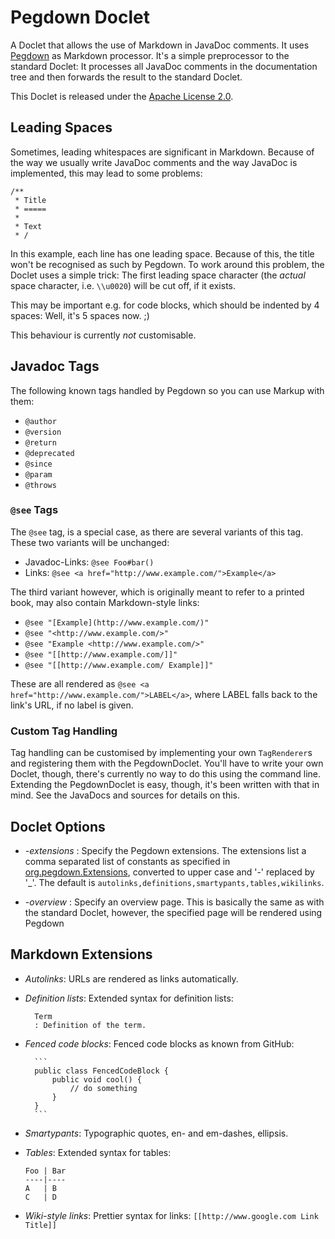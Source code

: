 Pegdown Doclet
==============

A Doclet that allows the use of Markdown in JavaDoc comments. It uses [Pegdown](http://www.pegdown.org/) as Markdown processor. It's a simple preprocessor to the standard Doclet: It processes all JavaDoc comments in the documentation tree and then forwards the result to the standard Doclet.

This Doclet is released under the [Apache License 2.0](http://www.apache.org/licenses/LICENSE-2.0.html).


Leading Spaces
--------------

Sometimes, leading whitespaces are significant in Markdown. Because of the way we usually write JavaDoc comments and the way JavaDoc is implemented, this may lead to some problems:

```
/**
 * Title
 * =====
 *
 * Text
 * /
```

In this example, each line has one leading space. Because of this, the title won't be recognised as such by Pegdown. To work around this problem, the Doclet uses a simple trick: The first leading space character (the *actual* space character, i.e. `\\u0020`) will be cut off, if it exists.

This may be important e.g. for code blocks, which should be indented by 4 spaces: Well, it's 5 spaces now. ;)

This behaviour is currently *not* customisable.


Javadoc Tags
------------

The following known tags handled by Pegdown so you can use Markup with them:

* `@author`
* `@version`
* `@return`
* `@deprecated`
* `@since`
* `@param`
* `@throws`

### `@see` Tags

The `@see` tag, is a special case, as there are several variants of this tag. These two variants will be unchanged:

* Javadoc-Links: `@see Foo#bar()`
* Links: `@see <a href="http://www.example.com/">Example</a>`

The third variant however, which is originally meant to refer to a printed book, may also contain Markdown-style links:

* `@see "[Example](http://www.example.com/)"`
* `@see "<http://www.example.com/>"`
* `@see "Example <http://www.example.com/>"`
* `@see "[[http://www.example.com/]]"`
* `@see "[[http://www.example.com/ Example]]"`

These are all rendered as `@see <a href="http://www.example.com/">LABEL</a>`, where LABEL falls back to the link's URL, if no label is given.

### Custom Tag Handling

Tag handling can be customised by implementing your own `TagRenderer`s and registering them with the PegdownDoclet. You'll have to write your own Doclet, though, there's currently no way to do this using the command line. Extending the PegdownDoclet is easy, though, it's been written with that in mind. See the JavaDocs and sources for details on this.


Doclet Options
--------------

* *-extensions <ext>*: Specify the Pegdown extensions. The extensions list a comma separated list of constants as specified in [org.pegdown.Extensions](http://www.decodified.com/pegdown/api/org/pegdown/Extensions.html), converted to upper case and '-' replaced by '_'. The default is `autolinks,definitions,smartypants,tables,wikilinks`.

* *-overview <page>*: Specify an overview page. This is basically the same as with the standard Doclet, however, the specified page will be rendered using Pegdown


Markdown Extensions
-------------------

* *Autolinks*: URLs are rendered as links automatically.

* *Definition lists*: Extended syntax for definition lists:

        Term
        : Definition of the term.

* *Fenced code blocks*: Fenced code blocks as known from GitHub:

        ```
        public class FencedCodeBlock {
            public void cool() {
                // do something
            }
        }
        ```

* *Smartypants*: Typographic quotes, en- and em-dashes, ellipsis.

* *Tables*: Extended syntax for tables:

    ```
    Foo | Bar
    ----|----
    A   | B
    C   | D
    ```

* *Wiki-style links*: Prettier syntax for links: `[[http://www.google.com Link Title]]`
